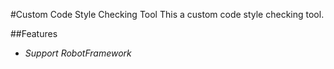 #Custom Code Style Checking Tool
This a custom code style checking tool.

##Features
- _Support RobotFramework_


